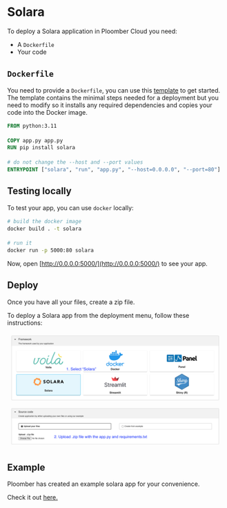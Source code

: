 # Solara

To deploy a Solara application in Ploomber Cloud you need:

- A `Dockerfile`
- Your code

## `Dockerfile`

You need to provide a `Dockerfile`, you can use this [template](https://github.com/ploomber/doc/blob/main/examples/docker/solara/Dockerfile) to get started. The template contains the minimal steps needed for a deployment but you need to modify so it installs any required dependencies and copies your code into the Docker image.

```Dockerfile
FROM python:3.11

COPY app.py app.py
RUN pip install solara

# do not change the --host and --port values
ENTRYPOINT ["solara", "run", "app.py", "--host=0.0.0.0", "--port=80"]
```

## Testing locally

To test your app, you can use `docker` locally:

```sh
# build the docker image
docker build . -t solara

# run it
docker run -p 5000:80 solara
```

Now, open [http://0.0.0.0:5000/](http://0.0.0.0:5000/) to see your app.


## Deploy

Once you have all your files, create a zip file.

To deploy a Solara app from the deployment menu, follow these instructions:

![](../static/solara.png)

## Example
Ploomber has created an example solara app for your convenience.

Check it out [here.](https://github.com/ploomber/doc/blob/main/examples/solara/data-viz/app.py)
